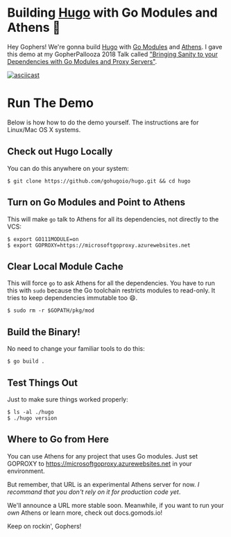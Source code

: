 # Building [Hugo](https://gohugo.io) with Go Modules and Athens :tada:

Hey Gophers! We're gonna build [Hugo](https://gohugo.io) with [Go Modules](https://github.com/golang/go/wiki/Modules) and [Athens](https://docs.gomods.io). I gave this demo at my GopherPallooza 2018 Talk called ["Bringing Sanity to your Dependencies with Go Modules and Proxy Servers"](http://gopherpalooza.com/speakers#aaron_schlesinger).

[![asciicast](https://asciinema.org/a/205747.png)](https://asciinema.org/a/205747)

# Run The Demo

Below is how how to do the demo yourself. The instructions are for Linux/Mac OS X systems.

## Check out Hugo Locally

You can do this anywhere on your system:

```
$ git clone https://github.com/gohugoio/hugo.git && cd hugo
```

## Turn on Go Modules and Point to Athens

This will make `go` talk to Athens for all its dependencies, not directly to the VCS:

```console
$ export GO111MODULE=on
$ export GOPROXY=https://microsoftgoproxy.azurewebsites.net
```

## Clear Local Module Cache

This will force `go` to ask Athens for all the dependencies. You have to run this with `sudo` because the Go toolchain restricts modules to read-only. It tries to keep dependencies immutable too :smile:.

```console
$ sudo rm -r $GOPATH/pkg/mod
```

## Build the Binary!

No need to change your familiar tools to do this:

```console
$ go build .
```

## Test Things Out

Just to make sure things worked properly:

```console
$ ls -al ./hugo
$ ./hugo version
```

## Where to Go from Here

You can use Athens for any project that uses Go modules. Just set GOPROXY to https://microsoftgoproxy.azurewebsites.net in your environment.

But remember, that URL is an experimental Athens server for now. _I recommand that you don't rely on it for production code yet_.

We'll announce a URL more stable soon. Meanwhile, if you want to run your _own_ Athens or learn more, check out docs.gomods.io!

Keep on rockin', Gophers!
